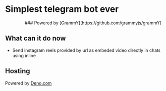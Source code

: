 # Simplest telegram bot ever

<div align="right">
 ### Powered by [GrammY](https://github.com/grammyjs/grammY)
</div>

## What can it do now

- Send instagram reels provided by url as embeded video directly in chats using inline

## Hosting

Powered by [Deno.com](https://deno.com)